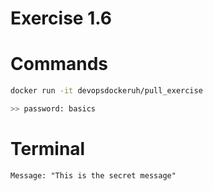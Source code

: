 # Exercise 1.6

# Commands

```bash
docker run -it devopsdockeruh/pull_exercise

>> password: basics
```

# Terminal

```
Message: "This is the secret message"
```

